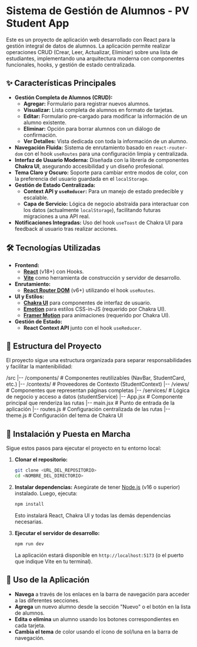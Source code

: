 # Sistema de Gestión de Alumnos - PV Student App

Este es un proyecto de aplicación web desarrollado con React para la gestión integral de datos de alumnos. La aplicación permite realizar operaciones CRUD (Crear, Leer, Actualizar, Eliminar) sobre una lista de estudiantes, implementando una arquitectura moderna con componentes funcionales, hooks, y gestión de estado centralizada.

## ✨ Características Principales

- **Gestión Completa de Alumnos (CRUD):**
  - **Agregar:** Formulario para registrar nuevos alumnos.
  - **Visualizar:** Lista completa de alumnos en formato de tarjetas.
  - **Editar:** Formulario pre-cargado para modificar la información de un alumno existente.
  - **Eliminar:** Opción para borrar alumnos con un diálogo de confirmación.
  - **Ver Detalles:** Vista dedicada con toda la información de un alumno.
- **Navegación Fluida:** Sistema de enrutamiento basado en `react-router-dom` con el hook `useRoutes` para una configuración limpia y centralizada.
- **Interfaz de Usuario Moderna:** Diseñada con la librería de componentes **Chakra UI**, asegurando accesibilidad y un diseño profesional.
- **Tema Claro y Oscuro:** Soporte para cambiar entre modos de color, con la preferencia del usuario guardada en el `localStorage`.
- **Gestión de Estado Centralizada:**
  - **Context API y `useReducer`:** Para un manejo de estado predecible y escalable.
  - **Capa de Servicio:** Lógica de negocio abstraída para interactuar con los datos (actualmente `localStorage`), facilitando futuras migraciones a una API real.
- **Notificaciones Integradas:** Uso del hook `useToast` de Chakra UI para feedback al usuario tras realizar acciones.

## 🛠️ Tecnologías Utilizadas

- **Frontend:**
  - [**React**](https://reactjs.org/) (v18+) con Hooks.
  - [**Vite**](https://vitejs.dev/) como herramienta de construcción y servidor de desarrollo.
- **Enrutamiento:**
  - [**React Router DOM**](https://reactrouter.com/) (v6+) utilizando el hook `useRoutes`.
- **UI y Estilos:**
  - [**Chakra UI**](https://chakra-ui.com/) para componentes de interfaz de usuario.
  - [**Emotion**](https://emotion.sh/) para estilos CSS-in-JS (requerido por Chakra UI).
  - [**Framer Motion**](https://www.framer.com/motion/) para animaciones (requerido por Chakra UI).
- **Gestión de Estado:**
  - **React Context API** junto con el hook `useReducer`.

## 📂 Estructura del Proyecto

El proyecto sigue una estructura organizada para separar responsabilidades y facilitar la mantenibilidad:

/src
|-- /components/ # Componentes reutilizables (NavBar, StudentCard, etc.)
|-- /contexts/ # Proveedores de Contexto (StudentContext)
|-- /views/ # Componentes que representan páginas completas
|-- /services/ # Lógica de negocio y acceso a datos (studentService)
|-- App.jsx # Componente principal que renderiza las rutas
|-- main.jsx # Punto de entrada de la aplicación
|-- routes.js # Configuración centralizada de las rutas
|-- theme.js # Configuración del tema de Chakra UI

## 🚀 Instalación y Puesta en Marcha

Sigue estos pasos para ejecutar el proyecto en tu entorno local:

1.  **Clonar el repositorio:**

    ```bash
    git clone <URL_DEL_REPOSITORIO>
    cd <NOMBRE_DEL_DIRECTORIO>
    ```

2.  **Instalar dependencias:**
    Asegúrate de tener [Node.js](https://nodejs.org/) (v16 o superior) instalado. Luego, ejecuta:

    ```bash
    npm install
    ```

    Esto instalará React, Chakra UI y todas las demás dependencias necesarias.

3.  **Ejecutar el servidor de desarrollo:**
    ```bash
    npm run dev
    ```
    La aplicación estará disponible en `http://localhost:5173` (o el puerto que indique Vite en tu terminal).

## 📄 Uso de la Aplicación

- **Navega** a través de los enlaces en la barra de navegación para acceder a las diferentes secciones.
- **Agrega** un nuevo alumno desde la sección "Nuevo" o el botón en la lista de alumnos.
- **Edita o elimina** un alumno usando los botones correspondientes en cada tarjeta.
- **Cambia el tema** de color usando el ícono de sol/luna en la barra de navegación.
